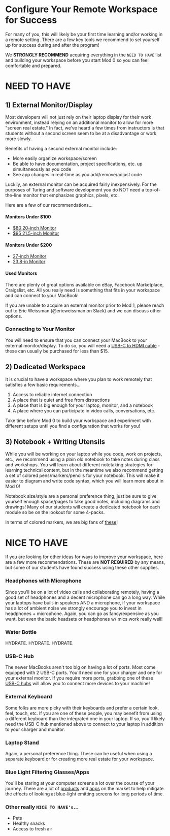 # Configure Your Remote Workspace for Success
For many of you, this will likely be your first time learning and/or working in a remote setting. There are a few key tools we recommend to set yourself up for success during and after the program! 

We **STRONGLY RECOMMEND** acquiring everything in the `NEED TO HAVE` list and building your workspace before you start Mod 0 so you can feel comfortable and prepared.

# NEED TO HAVE 
## 1) External Monitor/Display
Most developers will not just rely on their laptop display for their work environment, instead relying on an additional monitor to allow for more "screen real estate." In fact, we’ve heard a few times from instructors is that students without a second screen seem to be at a disadvantage or work more slowly. 

Benefits of having a second external monitor include:
- More easily organize workspace/screen
- Be able to have documentation, project specifications, etc. up simultaneously as you code
- See app changes in real-time as you add/remove/adjust code

Luckily, an external monitor can be acquired fairly inexpensively. For the purposes of Turing and software development you do NOT need a top-of-the-line monitor that emphasizes graphics, pixels, etc.

Here are a few of our recommendations...

#### Monitors Under $100
- [$80 20-inch Monitor](https://www.amazon.com/Sceptre-E205W-16003R-Frameless-Speakers-Metallic/dp/B07743412C/ref=sxts_b2b_sx_reorder?cv_ct_cx=lcd+monitor&dchild=1&keywords=lcd+monitor&pd_rd_i=B07743412C&pd_rd_r=0c812cd6-befb-4de8-8873-f1b800882195&pd_rd_w=MyZkw&pd_rd_wg=6OcWk&pf_rd_p=55e3f870-f610-46d5-a6bd-2adc9a5c4c7c&pf_rd_r=XJ84PHXFQTX5T4CKK98Y&qid=1614379222&sr=1-1-f5ebfd8e-82c1-4b4e-97d5-2aa47aa18b69)
- [$95 21.5-inch Monitor](https://www.amazon.com/Acer-SB220Q-Ultra-Thin-Frame-Monitor/dp/B07CVL2D2S/ref=sxin_9_ac_d_pm?ac_md=4-0-VW5kZXIgJDEwMA%3D%3D-ac_d_pm&cv_ct_cx=lcd+monitor&dchild=1&keywords=lcd+monitor&pd_rd_i=B07CVL2D2S&pd_rd_r=e18e21f2-ef3b-47b4-b60b-1826b48402ad&pd_rd_w=Ba0Xl&pd_rd_wg=IVynv&pf_rd_p=36deca3f-0240-4c64-a598-47f52c2ef1fb&pf_rd_r=XJ84PHXFQTX5T4CKK98Y&psc=1&qid=1614379222&sr=1-1-22d05c05-1231-4126-b7c4-3e7a9c0027d0)

#### Monitors Under $200
- [27-inch Monitor](https://www.amazon.com/Dell-backlit-Monitor-SE2719H-1080p/dp/B07KW6HFD1/ref=sxin_9_ac_d_pm?ac_md=5-1-QmV0d2VlbiAkMTAwIGFuZCAkMzAw-ac_d_pm&cv_ct_cx=lcd+monitor&dchild=1&keywords=lcd+monitor&pd_rd_i=B07KW6HFD1&pd_rd_r=e18e21f2-ef3b-47b4-b60b-1826b48402ad&pd_rd_w=Ba0Xl&pd_rd_wg=IVynv&pf_rd_p=36deca3f-0240-4c64-a598-47f52c2ef1fb&pf_rd_r=XJ84PHXFQTX5T4CKK98Y&psc=1&qid=1614379222&sr=1-2-22d05c05-1231-4126-b7c4-3e7a9c0027d0)
- [23.8-in Monitor](https://www.amazon.com/HP-24mh-FHD-Monitor-Built/dp/B08BF4CZSV/ref=sr_1_15?dchild=1&keywords=lcd+monitor&qid=1614379222&sr=8-15)

#### Used Monitors
There are plenty of great options available on eBay, Facebook Marketplace, Craigslist, etc. All you really need is something that fits in your workspace and can connect to your MacBook!

If you are unable to acquire an external monitor prior to Mod 1, please reach out to Eric Weissman (@ericweissman on Slack) and we can discuss other options.

### Connecting to Your Monitor
You will need to ensure that you can connect your MacBook to your external monitor/display. To do so, you will need a [USB-C to HDMI cable](https://www.amazon.com/uni-Thunderbolt-Compatible-MacBook-Surface/dp/B075V5JK36/ref=sr_1_4_mod_primary_lightning_deal?dchild=1&keywords=HDMI+to+USBC&qid=1614621192&s=electronics&sbo=Tc8eqSFhUl4VwMzbE4fw%2Fw%3D%3D&smid=A38T47GEW176IO&sr=1-4) - these can usually be purchased for less than $15.  


## 2) Dedicated Workspace
It is crucial to have a workspace where you plan to work remotely that satisfies a few basic requirements...
1. Access to reliable internet connection
1. A place that is quiet and free from distractions
1. A place that is big enough for your laptop, monitor, and a notebook
1. A place where you can participate in video calls, conversations, etc. 

Take time before Mod 0 to build your workspace and experiment with different setups until you find a configuration that works for you! 

## 3) Notebook + Writing Utensils
While you will be working on your laptop while you code, work on projects, etc., we recommend using a plain old notebook to take notes during class and workshops. You will learn about different notetaking strategies for learning technical content, but in the meantime we also recommend getting a set of colored pens/markers/pencils for your notebook. This will make it easier to diagram and write code syntax, which you will learn more about in Mod 0!

Notebook size/style are a personal preference thing, just be sure to give yourself enough space/pages to take good notes, including diagrams and drawings! Many of our students will create a dedicated notebook for each module so be on the lookout for some 4-packs.

In terms of colored markers, we are big fans of [these](https://smile.amazon.com/Colored-Journal-VITOLER-Fineliner-Planning/dp/B087CGYBYT/ref=sr_1_3_sspa?crid=1FMM19JOECXEP&dchild=1&keywords=colored+pens&qid=1614622054&sprefix=color%2Caps%2C215&sr=8-3-spons&psc=1&spLa=ZW5jcnlwdGVkUXVhbGlmaWVyPUEyUzc0MkRQSzBPMVlCJmVuY3J5cHRlZElkPUExMDMwNDU5VEJKT0Y3WlZKTk8zJmVuY3J5cHRlZEFkSWQ9QTA4MjUxNDEzS0lERFk4MUkyVEE0JndpZGdldE5hbWU9c3BfYXRmJmFjdGlvbj1jbGlja1JlZGlyZWN0JmRvTm90TG9nQ2xpY2s9dHJ1ZQ==)! 

# NICE TO HAVE
If you are looking for other ideas for ways to improve your workspace, here are a few more recommendations. These are **NOT REQUIRED** by any means, but some of our students have found success using these other supplies. 

### Headphones with Microphone
Since you'll be on a lot of video calls and collaborating remotely, having a good set of headphones and a decent microphone can go a long way. While your laptops have built-in speakers AND a microphone, if your workspace has a lot of ambient noise we strongly encourage you to invest in headphones + microphone. Again, you can go as fancy/expensive as you want, but even the basic headsets or headphones w/ mics work really well!

### Water Bottle
HYDRATE. HYDRATE. HYDRATE.

### USB-C Hub
The newer MacBooks aren't too big on having a lot of ports. Most come equipped with 2 USB-C ports. You'll need one for your charger and one for your external monitor. If you require more ports, grabbing one of these [USB-C hubs](https://www.amazon.com/Hiearcool-MacBook-Multiport-Compatible-Nintendo/dp/B07WPTG7NX/ref=sr_1_1_sspa?crid=87I337CM3VZM&dchild=1&keywords=usb+c+hub&qid=1614621164&s=electronics&sprefix=usb+c%2Celectronics%2C227&sr=1-1-spons&psc=1&spLa=ZW5jcnlwdGVkUXVhbGlmaWVyPUEyRE9CQ0FMR1NKVE9HJmVuY3J5cHRlZElkPUEwNTgxMDk0UzlJNkRQRjJEVlMzJmVuY3J5cHRlZEFkSWQ9QTA1MzU1MjAzR0JWNjdBUENLNDVPJndpZGdldE5hbWU9c3BfYXRmJmFjdGlvbj1jbGlja1JlZGlyZWN0JmRvTm90TG9nQ2xpY2s9dHJ1ZQ==) will allow you to connect more devices to your machine! 

### External Keyboard
Some folks are more picky with their keyboards and prefer a certain look, feel, touch, etc. If you are one of these people, you may benefit from using a different keyboard than the integrated one in your laptop. If so, you'll likely need the USB-C hub mentioned above to connect to your laptop in addition to your charger and monitor.

### Laptop Stand
Again, a personal preference thing. These can be useful when using a separate keyboard or for creating more real estate for your workspace.

### Blue Light Filtering Glasses/Apps
You'll be staring at your computer screens a lot over the course of your journey. There are a lot of [products](https://smile.amazon.com/s?k=blue+light+glasses&crid=8R6PG96S9O1&sprefix=blue+l%2Caps%2C218&ref=nb_sb_ss_midas-iss-sm_1_6) and [apps](https://www.geckoandfly.com/21437/blue-light-filter/) on the market to help mitigate the effects of looking at blue-light emitting screens for long periods of time.

### Other really `NICE TO HAVE's`...
- Pets
- Healthy snacks
- Access to fresh air
